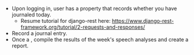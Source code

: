 - Upon logging in, user has a property that records whether you have journaled today.
    - Resume tutorial for django-rest here: https://www.django-rest-framework.org/tutorial/2-requests-and-responses/
- Record a journal entry.
- Once a <PERIOD>, compile the results of the week's speech analyses and create a report. 